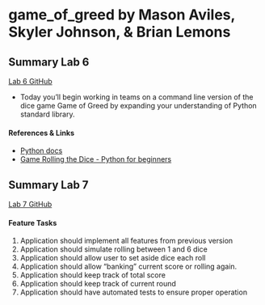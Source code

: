 # game_of_greed by Mason Aviles, Skyler Johnson, & Brian Lemons

## Summary Lab 6

[Lab 6 GitHub](https://github.com/masonaviles/game_of_greed/pull/3)

- Today you’ll begin working in teams on a command line version of the dice game Game of Greed by expanding your understanding of Python standard library.

#### References & Links

- [Python docs](https://docs.python.org/3/)
- [Game Rolling the Dice - Python for beginners](https://www.pythonforbeginners.com/code-snippets-source-code/game-rolling-the-dice)


## Summary Lab 7

[Lab 7 GitHub](https://github.com/masonaviles/game_of_greed/pull/3)

#### Feature Tasks

1. Application should implement all features from previous version
2. Application should simulate rolling between 1 and 6 dice
3. Application should allow user to set aside dice each roll
4. Application should allow “banking” current score or rolling again.
5. Application should keep track of total score
6. Application should keep track of current round
7. Application should have automated tests to ensure proper operation


